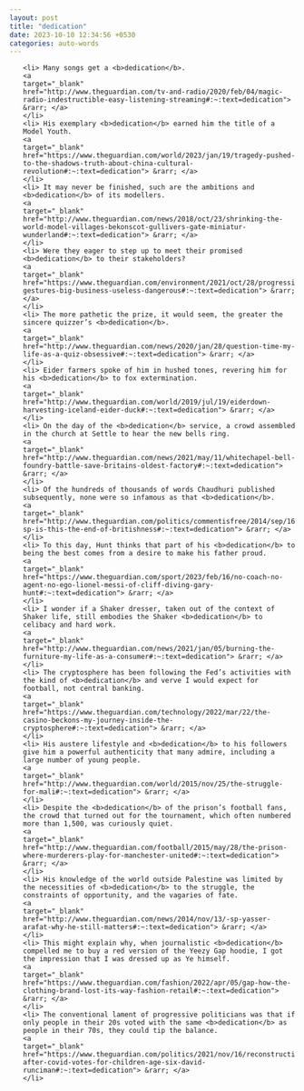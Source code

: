 ```yaml
---
layout: post
title: "dedication"
date: 2023-10-10 12:34:56 +0530
categories: auto-words
---
```

<ol>

    <li> Many songs get a <b>dedication</b>.
    <a 
    target="_blank" 
    href="http://www.theguardian.com/tv-and-radio/2020/feb/04/magic-radio-indestructible-easy-listening-streaming#:~:text=dedication"> &rarr; </a>
    </li>
    <li> His exemplary <b>dedication</b> earned him the title of a Model Youth.
    <a 
    target="_blank" 
    href="https://www.theguardian.com/world/2023/jan/19/tragedy-pushed-to-the-shadows-truth-about-china-cultural-revolution#:~:text=dedication"> &rarr; </a>
    </li>
    <li> It may never be finished, such are the ambitions and <b>dedication</b> of its modellers.
    <a 
    target="_blank" 
    href="http://www.theguardian.com/news/2018/oct/23/shrinking-the-world-model-villages-bekonscot-gullivers-gate-miniatur-wunderland#:~:text=dedication"> &rarr; </a>
    </li>
    <li> Were they eager to step up to meet their promised <b>dedication</b> to their stakeholders?
    <a 
    target="_blank" 
    href="https://www.theguardian.com/environment/2021/oct/28/progressive-gestures-big-business-useless-dangerous#:~:text=dedication"> &rarr; </a>
    </li>
    <li> The more pathetic the prize, it would seem, the greater the sincere quizzer’s <b>dedication</b>.
    <a 
    target="_blank" 
    href="http://www.theguardian.com/news/2020/jan/28/question-time-my-life-as-a-quiz-obsessive#:~:text=dedication"> &rarr; </a>
    </li>
    <li> Eider farmers spoke of him in hushed tones, revering him for his <b>dedication</b> to fox extermination.
    <a 
    target="_blank" 
    href="http://www.theguardian.com/world/2019/jul/19/eiderdown-harvesting-iceland-eider-duck#:~:text=dedication"> &rarr; </a>
    </li>
    <li> On the day of the <b>dedication</b> service, a crowd assembled in the church at Settle to hear the new bells ring.
    <a 
    target="_blank" 
    href="http://www.theguardian.com/news/2021/may/11/whitechapel-bell-foundry-battle-save-britains-oldest-factory#:~:text=dedication"> &rarr; </a>
    </li>
    <li> Of the hundreds of thousands of words Chaudhuri published subsequently, none were so infamous as that <b>dedication</b>.
    <a 
    target="_blank" 
    href="http://www.theguardian.com/politics/commentisfree/2014/sep/16/-sp-is-this-the-end-of-britishness#:~:text=dedication"> &rarr; </a>
    </li>
    <li> To this day, Hunt thinks that part of his <b>dedication</b> to being the best comes from a desire to make his father proud.
    <a 
    target="_blank" 
    href="https://www.theguardian.com/sport/2023/feb/16/no-coach-no-agent-no-ego-lionel-messi-of-cliff-diving-gary-hunt#:~:text=dedication"> &rarr; </a>
    </li>
    <li> I wonder if a Shaker dresser, taken out of the context of Shaker life, still embodies the Shaker <b>dedication</b> to celibacy and hard work.
    <a 
    target="_blank" 
    href="http://www.theguardian.com/news/2021/jan/05/burning-the-furniture-my-life-as-a-consumer#:~:text=dedication"> &rarr; </a>
    </li>
    <li> The cryptosphere has been following the Fed’s activities with the kind of <b>dedication</b> and verve I would expect for football, not central banking.
    <a 
    target="_blank" 
    href="https://www.theguardian.com/technology/2022/mar/22/the-casino-beckons-my-journey-inside-the-cryptosphere#:~:text=dedication"> &rarr; </a>
    </li>
    <li> His austere lifestyle and <b>dedication</b> to his followers give him a powerful authenticity that many admire, including a large number of young people.
    <a 
    target="_blank" 
    href="http://www.theguardian.com/world/2015/nov/25/the-struggle-for-mali#:~:text=dedication"> &rarr; </a>
    </li>
    <li> Despite the <b>dedication</b> of the prison’s football fans, the crowd that turned out for the tournament, which often numbered more than 1,500, was curiously quiet.
    <a 
    target="_blank" 
    href="http://www.theguardian.com/football/2015/may/28/the-prison-where-murderers-play-for-manchester-united#:~:text=dedication"> &rarr; </a>
    </li>
    <li> His knowledge of the world outside Palestine was limited by the necessities of <b>dedication</b> to the struggle, the constraints of opportunity, and the vagaries of fate.
    <a 
    target="_blank" 
    href="http://www.theguardian.com/news/2014/nov/13/-sp-yasser-arafat-why-he-still-matters#:~:text=dedication"> &rarr; </a>
    </li>
    <li> This might explain why, when journalistic <b>dedication</b> compelled me to buy a red version of the Yeezy Gap hoodie, I got the impression that I was dressed up as Ye himself.
    <a 
    target="_blank" 
    href="https://www.theguardian.com/fashion/2022/apr/05/gap-how-the-clothing-brand-lost-its-way-fashion-retail#:~:text=dedication"> &rarr; </a>
    </li>
    <li> The conventional lament of progressive politicians was that if only people in their 20s voted with the same <b>dedication</b> as people in their 70s, they could tip the balance.
    <a 
    target="_blank" 
    href="https://www.theguardian.com/politics/2021/nov/16/reconstruction-after-covid-votes-for-children-age-six-david-runciman#:~:text=dedication"> &rarr; </a>
    </li>